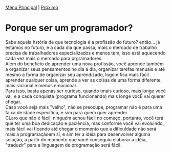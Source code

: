 [Menu Principal](/README.md/) | [Próximo](Aula02.md)

# Porque ser um programador?

Sabe aquela hstória de que tecnologia é a profissão do futuro? então... já estamos no futuro, e a cada dia que passa, mais o mercado de trabalho precisa de trabalhadores especializados e menos tem, isso está aquecendo cada vez mais o mercado para prgramadores.  
Além do benefício de aprender uma nova profissão, você aprende também a organizar seus pensamentos no dia a dia, organizar tarefas manuais e até mesmo a forma de organizar seu aprendizado, logom fica mais fácil aprender qualquer coisa, aprende a ver as coisas de uma forma diferente, mais racional e menos emocional.  
Para isso, basta apenas ser curioso, quando tmais curioso, mais longe você vai, e a cada conquista (programa funcionando) mais longe vocÊ vai querer chegar.  
Caso você seja mais "velho", não se preocupe, programar não é para uma faixa de idade específica, e sim para quem quer aprender.  
CLaro que não é fácil, ninguém achou fácil no começo, portanto, você terá que ter uma boa dedicação e paciência, mas conforme você vai evoluindo, mais fácil vai ficando até chegar o momento que a dificuldade não será mais a programaçãoem sí, e sim ter a idéia para desenvolver alguma solução, a partir do momento que você conseguiu elaborar a idéia, "traduzir" para a linguagem de programação será fácil.